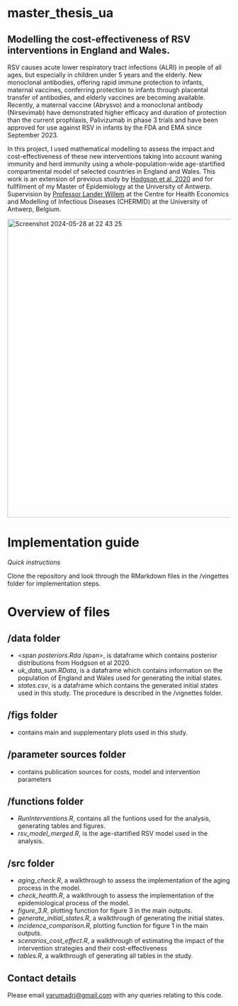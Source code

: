 # master_thesis_ua
## Modelling the cost-effectiveness of RSV interventions in England and Wales. 
RSV causes acute lower respiratory tract infections (ALRI) in people of all ages, but especially in children under 5 years and the elderly. New monoclonal antibodies, offering rapid immune protection to infants, maternal vaccines, conferring protection to infants through placental transfer of antibodies, and elderly vaccines are becoming available. Recently, a maternal vaccine (Abrysvo) and a monoclonal antibody (Nirsevimab) have demonstrated higher efficacy and duration of protection than the current prophlaxis, Palivizumab in phase 3 trials and have been approved for use against RSV in infants by the FDA and EMA since September 2023. 

In this project, I used mathematical modelling to assess the impact and cost-effectiveness of these new interventions taking into account waning immunity and herd immunity using a whole-population-wide age-startified compartmental model of selected countries in England and Wales. This work is an extension of previous study by [Hodgson et al. 2020](https://bmcmedicine.biomedcentral.com/articles/10.1186/s12916-020-01802-8) and for fullfilment of my Master of Epidemiology at the University of Antwerp. Supervision by [Professor Lander Willem](https://www.uantwerpen.be/en/staff/lander-willem/) at the Centre for Health Economics and Modelling of Infectious Diseases (CHERMID) at the University of Antwerp, Belgium. 

<img width="674" alt="Screenshot 2024-05-28 at 22 43 25" src="https://github.com/arumadri/master_thesis_ua/assets/42062974/3d79b218-7ec0-4e37-9960-ce5dd139c561">

# Implementation guide 
*Quick instructions*

Clone the repository and look through the RMarkdown files in the /vingettes folder for implementation steps.

# Overview of files 
## /data folder 
+ <span *posteriors.Rda* /span>, is dataframe which contains posterior distributions from Hodgson et al 2020.
+ *uk_data_sum.RData*, is a dataframe which contains information on the population of England and Wales used for generating the initial states.
+ *states.csv*, is a dataframe which contains the generated initial states used in this study. The procedure is described in the /vignettes folder.

## /figs folder 
+ contains main and supplementary plots used in this study.

## /parameter sources folder
+ contains publication sources for costs, model and intervention parameters

## /functions folder 
+ *RunInterventions.R*, contains all the funtions used for the analysis, generating tables and figures.
+ *rsv_model_merged.R*, is the age-startified RSV model used in the analysis.

## /src folder 
+ *aging_check.R*, a walkthrough to assess the implementation of the aging process in the model.
+ *check_health.R*, a walkthrough to assess the implementation of the epidemiological process of the model.
+ *figure_3.R*, plotting function for figure 3 in the main outputs.
+ *generate_initial_states.R*, a walkthrough of generating the initial states.
+ *incidence_comparison.R*, plotting function for figure 1 in the main outputs.
+ *scenarios_cost_effect.R*, a walkthrough of estimating the impact of the intervention strategies and their cost-effectiveness
+ *tables.R*, a walkthrough of generating all tables in the study.

## Contact details 
Please email [varumadri@gmail.com](varumadri@gmail.com) with any queries relating to this code.
